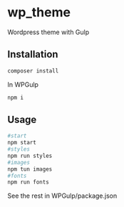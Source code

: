 # wp_theme
Wordpress theme with Gulp
## Installation
```bash
composer install
```

In WPGulp
```bash
npm i
```
## Usage
```bash
#start
npm start
#styles
npm run styles
#images
npm tun images
#fonts
npm run fonts
```

See the rest in WPGulp/package.json